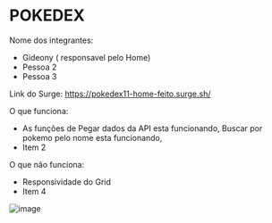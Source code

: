 # POKEDEX

Nome dos integrantes: 
- Gideony ( responsavel pelo Home)
- Pessoa 2
- Pessoa 3

Link do Surge: https://pokedex11-home-feito.surge.sh/

O que funciona:
- As funções de Pegar dados da API esta funcionando, Buscar por pokemo pelo nome esta funcionando, 
- Item 2

O que não funciona: 
- Responsividade do Grid
- Item 4


![image](https://user-images.githubusercontent.com/35054595/180627653-6ac1756f-0df6-4e9c-bf25-862b3622457f.png)
